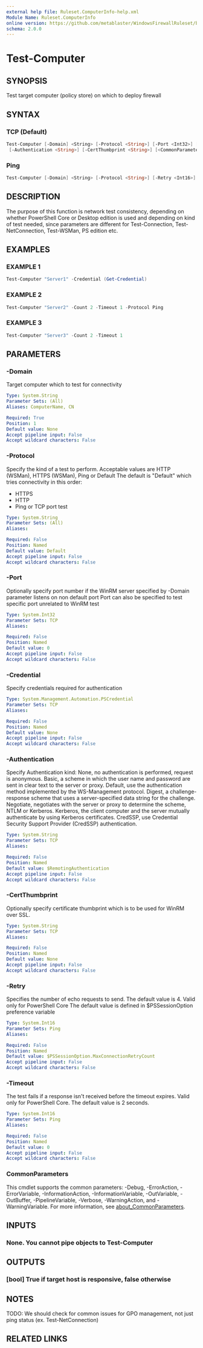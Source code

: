 ```yaml
---
external help file: Ruleset.ComputerInfo-help.xml
Module Name: Ruleset.ComputerInfo
online version: https://github.com/metablaster/WindowsFirewallRuleset/blob/master/Modules/Ruleset.ComputerInfo/Help/en-US/Test-Computer.md
schema: 2.0.0
---
```


# Test-Computer

## SYNOPSIS

Test target computer (policy store) on which to deploy firewall

## SYNTAX

### TCP (Default)

```powershell
Test-Computer [-Domain] <String> [-Protocol <String>] [-Port <Int32>] [-Credential <PSCredential>]
 [-Authentication <String>] [-CertThumbprint <String>] [<CommonParameters>]
```

### Ping

```powershell
Test-Computer [-Domain] <String> [-Protocol <String>] [-Retry <Int16>] [-Timeout <Int16>] [<CommonParameters>]
```

## DESCRIPTION

The purpose of this function is network test consistency, depending on whether PowerShell
Core or Desktop edition is used and depending on kind of test needed, since parameters are
different for Test-Connection, Test-NetConnection, Test-WSMan, PS edition etc.

## EXAMPLES

### EXAMPLE 1

```powershell
Test-Computer "Server1" -Credential (Get-Credential)
```

### EXAMPLE 2

```powershell
Test-Computer "Server2" -Count 2 -Timeout 1 -Protocol Ping
```

### EXAMPLE 3

```powershell
Test-Computer "Server3" -Count 2 -Timeout 1
```

## PARAMETERS

### -Domain

Target computer which to test for connectivity

```yaml
Type: System.String
Parameter Sets: (All)
Aliases: ComputerName, CN

Required: True
Position: 1
Default value: None
Accept pipeline input: False
Accept wildcard characters: False
```

### -Protocol

Specify the kind of a test to perform.
Acceptable values are HTTP (WSMan), HTTPS (WSMan), Ping or Default
The default is "Default" which tries connectivity in this order:
- HTTPS
- HTTP
- Ping or TCP port test

```yaml
Type: System.String
Parameter Sets: (All)
Aliases:

Required: False
Position: Named
Default value: Default
Accept pipeline input: False
Accept wildcard characters: False
```

### -Port

Optionally specify port number if the WinRM server specified by
-Domain parameter listens on non default port
Port can also be specified to test specific port unrelated to WinRM test

```yaml
Type: System.Int32
Parameter Sets: TCP
Aliases:

Required: False
Position: Named
Default value: 0
Accept pipeline input: False
Accept wildcard characters: False
```

### -Credential

Specify credentials required for authentication

```yaml
Type: System.Management.Automation.PSCredential
Parameter Sets: TCP
Aliases:

Required: False
Position: Named
Default value: None
Accept pipeline input: False
Accept wildcard characters: False
```

### -Authentication

Specify Authentication kind:
None, no authentication is performed, request is anonymous.
Basic, a scheme in which the user name and password are sent in clear text to the server or proxy.
Default, use the authentication method implemented by the WS-Management protocol.
Digest, a challenge-response scheme that uses a server-specified data string for the challenge.
Negotiate, negotiates with the server or proxy to determine the scheme, NTLM or Kerberos.
Kerberos, the client computer and the server mutually authenticate by using Kerberos certificates.
CredSSP, use Credential Security Support Provider (CredSSP) authentication.

```yaml
Type: System.String
Parameter Sets: TCP
Aliases:

Required: False
Position: Named
Default value: $RemotingAuthentication
Accept pipeline input: False
Accept wildcard characters: False
```

### -CertThumbprint

Optionally specify certificate thumbprint which is to be used for WinRM over SSL.

```yaml
Type: System.String
Parameter Sets: TCP
Aliases:

Required: False
Position: Named
Default value: None
Accept pipeline input: False
Accept wildcard characters: False
```

### -Retry

Specifies the number of echo requests to send.
The default value is 4.
Valid only for PowerShell Core
The default value is defined in $PSSessionOption preference variable

```yaml
Type: System.Int16
Parameter Sets: Ping
Aliases:

Required: False
Position: Named
Default value: $PSSessionOption.MaxConnectionRetryCount
Accept pipeline input: False
Accept wildcard characters: False
```

### -Timeout

The test fails if a response isn't received before the timeout expires.
Valid only for PowerShell Core.
The default value is 2 seconds.

```yaml
Type: System.Int16
Parameter Sets: Ping
Aliases:

Required: False
Position: Named
Default value: 0
Accept pipeline input: False
Accept wildcard characters: False
```

### CommonParameters

This cmdlet supports the common parameters: -Debug, -ErrorAction, -ErrorVariable, -InformationAction, -InformationVariable, -OutVariable, -OutBuffer, -PipelineVariable, -Verbose, -WarningAction, and -WarningVariable. For more information, see [about_CommonParameters](http://go.microsoft.com/fwlink/?LinkID=113216).

## INPUTS

### None. You cannot pipe objects to Test-Computer

## OUTPUTS

### [bool] True if target host is responsive, false otherwise

## NOTES

TODO: We should check for common issues for GPO management, not just ping status (ex.
Test-NetConnection)

## RELATED LINKS
